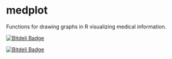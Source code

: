 medplot
=======

Functions for drawing graphs in R visualizing medical information.

[![Bitdeli Badge](https://d2weczhvl823v0.cloudfront.net/crtahlin/medplot/trend.png)](https://bitdeli.com/free "Bitdeli Badge")


[![Bitdeli Badge](https://d2weczhvl823v0.cloudfront.net/crtahlin/medplot/trend.png)](https://bitdeli.com/free "Bitdeli Badge")

